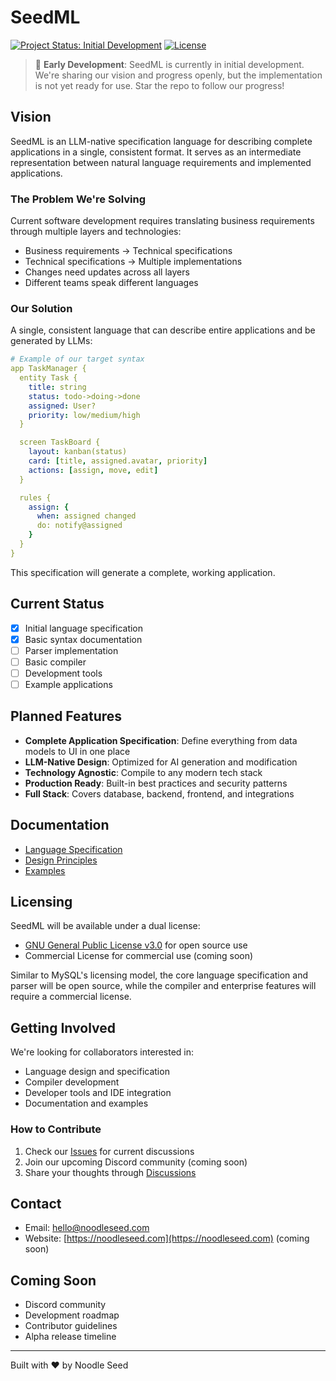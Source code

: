 # SeedML

[![Project Status: Initial Development](https://img.shields.io/badge/Project%20Status-Initial%20Development-yellow.svg)]()
[![License](https://img.shields.io/badge/license-Dual%20GPL%2FCommercial-blue.svg)](LICENSE.md)

> 🚧 **Early Development**: SeedML is currently in initial development. We're sharing our vision and progress openly, but the implementation is not yet ready for use. Star the repo to follow our progress!

## Vision

SeedML is an LLM-native specification language for describing complete applications in a single, consistent format. It serves as an intermediate representation between natural language requirements and implemented applications.

### The Problem We're Solving

Current software development requires translating business requirements through multiple layers and technologies:
- Business requirements → Technical specifications
- Technical specifications → Multiple implementations
- Changes need updates across all layers
- Different teams speak different languages

### Our Solution

A single, consistent language that can describe entire applications and be generated by LLMs:

```yaml
# Example of our target syntax
app TaskManager {
  entity Task {
    title: string
    status: todo->doing->done
    assigned: User?
    priority: low/medium/high
  }

  screen TaskBoard {
    layout: kanban(status)
    card: [title, assigned.avatar, priority]
    actions: [assign, move, edit]
  }

  rules {
    assign: {
      when: assigned changed
      do: notify@assigned
    }
  }
}
```

This specification will generate a complete, working application.

## Current Status

- [x] Initial language specification
- [x] Basic syntax documentation
- [ ] Parser implementation
- [ ] Basic compiler
- [ ] Development tools
- [ ] Example applications

## Planned Features

- **Complete Application Specification**: Define everything from data models to UI in one place
- **LLM-Native Design**: Optimized for AI generation and modification
- **Technology Agnostic**: Compile to any modern tech stack
- **Production Ready**: Built-in best practices and security patterns
- **Full Stack**: Covers database, backend, frontend, and integrations

## Documentation

- [Language Specification](docs/spec.md)
- [Design Principles](docs/principles.md)
- [Examples](docs/examples/)

## Licensing

SeedML will be available under a dual license:

- [GNU General Public License v3.0](LICENSE-GPL.md) for open source use
- Commercial License for commercial use (coming soon)

Similar to MySQL's licensing model, the core language specification and parser will be open source, while the compiler and enterprise features will require a commercial license.

## Getting Involved

We're looking for collaborators interested in:
- Language design and specification
- Compiler development
- Developer tools and IDE integration
- Documentation and examples

### How to Contribute
1. Check our [Issues](https://github.com/noodleseed/seedml/issues) for current discussions
2. Join our upcoming Discord community (coming soon)
3. Share your thoughts through [Discussions](https://github.com/noodleseed/seedml/discussions)

## Contact

- Email: [hello@noodleseed.com](mailto:hello@noodleseed.com)
- Website: [https://noodleseed.com](https://noodleseed.com) (coming soon)

## Coming Soon

- Discord community
- Development roadmap
- Contributor guidelines
- Alpha release timeline

---

Built with ❤️ by Noodle Seed
